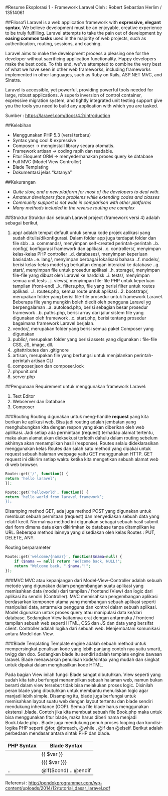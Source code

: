 #Resume Eksplorasi 1 - Framework Laravel
Oleh : Robert Sebastian Herlim / 13514061

##Filosofi
Laravel is a web application framework with **expressive, elegant syntax**. We believe development must be an enjoyable, creative experience to be truly fulfilling. Laravel attempts to take the pain out of development by **easing common tasks** used in the majority of web projects, such as authentication, routing, sessions, and caching.

Laravel aims to make the development process a pleasing one for the developer without sacrificing application functionality. Happy developers make the best code. To this end, we've attempted to combine the very best of what we have seen in other web frameworks, including frameworks implemented in other languages, such as Ruby on Rails, ASP.NET MVC, and Sinatra.

Laravel is accessible, yet powerful, providing powerful tools needed for large, robust applications. A superb inversion of control container, expressive migration system, and tightly integrated unit testing support give you the tools you need to build any application with which you are tasked.

Sumber : https://laravel.com/docs/4.2/introduction 

##Kelebihan
+ Menggunakan PHP 5.3 (versi terbaru)
+ Syntax yang cool & expressive
+ Composer → menginstall library secara otomatis. 
+ Framework artisan → coding rapih dan readable.
+ Fitur Eloquent ORM → menyederhanakan proses query ke database
+ Full MVC (Model View Controller)
+ Blade Templating
+ Dokumentasi jelas “katanya”

##Kekurangan
- *Quite slow, and a new platform for most of the developers to deal with.*
- *Amateur developers face problems while extending codes and classes*
- *Community support is not wide in comparison with other platforms*
- *Many methods included in the reverse routing are complex*

##Struktur
Struktur dari sebuah Laravel project (framework versi 4) adalah sebagai berikut,
1.	app/ adalah tempat default untuk semua kode projek aplikasi yang sudah ditulis/dikonfigurasi. Dalam folder app juga terdapat folder dan file sbb
..a.	commands/, menyimpan self-created perintah-perintah
..b.	config/, konfigurasi framework dan aplikasi
..c.	controllers/, menyimpan kelas-kelas PHP controller
..d.	databases/, menyimpan keperluan basisdata
..e.	lang/, menyimpan berbagai lokalisasi bahasa
..f.	models/, berisi kelas-kelas model yg berkaitan dengan interaksi ke database
..g.	start/, menyimpan file untuk prosedur aplikasi
..h.	storage/, menyimpan file-file yang dibuat oleh Laravel ke harddisk
..i.	tests/, menyimpan semua unit tests
..j.	views/, menyimpan file-file PHP untuk keperluan tampilan (front-end)
..k.	filters.php, file yang berisi filter untuk routes aplikasi.
..l.	routes.php, semua route untuk aplikasi
..2.	bootstrap/, merupakan folder yang berisi file-file prosedur untuk framework Laravel. Beberapa file yang mungkin boleh diedit oleh pengguna Laravel yg berpengalaman
..a.	autoload.php, berisi sebagian besar prosedur framework
..b.	paths.php, berisi array dari jalur sistem file yang digunakan oleh framework
..c.	start.php, berisi tentang prosedur bagaimana framework Laravel berjalan.
3.	vendor/, merupakan folder yang berisi semua paket Composer yang digunakan 
4.	public/, merupakan folder yang berisi assets yang digunakan : file-file CSS, JS, image, dll.
5.	.gitattributes dan .gitignore
6.	artisan, merupakan file yang berfungsi untuk menjalankan perintah-perintah artisan CLI
7.	composer.json dan composer.lock
8.	phpunit.xml
9.	server.php

##Pengunaan
Requirement untuk menggunakan framework Laravel:
1.	Text Editor
2.	Webserver dan Database
3.	Composer

###Routing
Routing digunakan untuk meng-handle **request** yang kita berikan ke aplikasi web. Bisa jadi routing adalah jembatan yang menghubungkan kita dengan respon yang akan diberikan oleh web aplilkasi. Jadi setiap ada permintaan (request) terhadap alamat tertentu, maka akan alamat akan dieksekusi terlebih dahulu dalam routing sebelum akhirnya akan menampilkan hasil (response).
Routes selalu dideklarasikan menggunakan kelas Routes dan salah satu method yang dipakai untuk request sebuah halaman webpage yaitu GET menggunakan HTTP. GET request ini dikirim setiap waktu ketika kita mengetikan sebuah alamat web di web browser. 

```php
Route::get('/', function() { 
return 'hello laravel'; 
});

Route::get('helloworld', function() { 
return 'hello world from laravel framework’; 
});
```

Disamping method GET, ada juga method POST yang digunakan untuk membuat sebuah permitaan (request) dan menyediakan sebuah data yang relatif kecil. Normalnya method ini digunakan sebagai sebuah hasil submit dari form dimana data akan dikirimkan ke database tanpa ditampilkan ke URL. Beberapa method lainnya yang disediakan oleh kelas Routes : PUT, DELETE, ANY.

Routing berparameter

```php
Route::get('welcome/{nama?}', function($nama=null) {
	if ($nama == null) return "Welcome back, NULL!";
	return "Welcome back, ".$nama."!";
});
```

###MVC
MVC atau kepanjangan dari Model-View-Controller adalah sebuah metode yang digunakan dalam pengembangan suatu aplikasi yang memisahkan data (model) dari tampilan / frontend (View) dan logic dari aplikasi itu sendiri (Controller). MVC memisahkan pengembangan aplikasi berdasarkan komponen utama yang membangun sebuah aplikasi seperti manipulasi data, antarmuka pengguna dan kontrol dalam sebuah aplikasi.
Model digunakan untuk proses query atau manipulasi data ke/dari database. Sedangkan View kaitannya erat dengan antarmuka / frontend tampilan sebuah web seperti HTML, CSS dan JS dan data yang bersifat client. Controller adalah logika dari sebuah web. Menjembatani komunikasi antara Model dan View.

###Blade Templating
Template engine adalah sebuah method untuk mempersingkat penulisan kode yang lebih panjang contoh nya yaitu smartt, twigg dan doo. Sedangkan blade itu sendiri adalah template engine bawaan laravel. Blade menawarkan penulisan kode/sintax yang mudah dan singkat untuk dipakai dalam menghasilkan kode HTML. 

Pada bagian View inilah fungsi Blade sangat dibutuhkan. View seperti yang sudah kita tahu berfungsi menampilkan sebuah halaman web, namun bukan berarti dalam view tersebut tidak bisa melakukan proses logic. Disinilah peran blade yang dibutuhkan untuk membantu menuliskan logic agar manjadi lebih simple. Disamping itu, blade juga berfungsi untuk memisahkan layout suatu web dengan layout tertentu dan blade sendiri mendukung inheritance (OOP). Semua file blade harus menggunakan ekstensi .blade. Contoh jika kita membuat sebuah file Book.php maka untuk bisa menggunakan fitur blade, maka harus diberi nama menjadi Book.blade.php . Blade juga mendukung penuh proses looping dan kondisi-logika PHP seperti @for, @foreach, @while , @if dan @elseif. Berikut adalah perbedaan mendasar antara sintak PHP dan blade.

| PHP Syntax 				  		| Blade Syntax 				|
|-----------------------------------|---------------------------|
|<?php echo $var; ?> 		  		| {{ $var }}				| 
|<?php echo htmlentities($var); ?>	| {{{ $var }}} 				|
|<?php if($cond) : ?> .. <?php endif; ?> |	@if($cond) .. @endif|


Referensi : http://pondokprogrammer.com/wp-content/uploads/2014/12/tutorial_dasar_laravel.pdf 